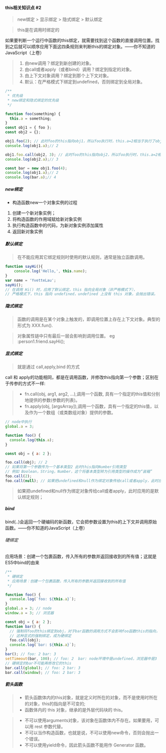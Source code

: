#### this相关知识点 #2

> new绑定 > 显示绑定 > 隐式绑定 > 默认绑定

> this是在调用时绑定的

如果要判断一个运行中函数的this绑定，就需要找到这个函数的直接调用位置。找到之后就可以顺序应用下面这四条规则来判断this的绑定对象。——你不知道的JavaScript（上卷） 
>1. 由new调用？绑定到新创建的对象。
>2. 由call或者apply（或者bind）调用？绑定到指定的对象。
>3. 由上下文对象调用？绑定到那个上下文对象。
>4. 默认：在严格模式下绑定到undefined，否则绑定到全局对象。

```javascript
/**
 * 优先级
 * new绑定和隐式绑定的优先级
 */

function foo(something) {
  this.a = something;
}
const obj1 = { foo };
const obj2 = {};

obj1.foo(2); // 此时foo的this指向obj1，所以foo执行时，this.a=2相当于执行了obj1.a=2
console.log(obj1.a);// 2

obj1.foo.call(obj2, 3); // 此时foo的this指向obj2，所以foo执行时，this.a=2相当于执行了obj1.a=2
console.log(obj2.a);// 3

const bar = new obj1.foo(4);
console.log(obj1.a);// 2
console.log(bar.a);// 4
```


##### new绑定
* 构造函数new一个对象实例的过程
1. 创建一个新对象实例；
2. 将构造函数的作用域赋给新对象实例
3. 执行构造函数中的代码，为新对象实例添加属性
4. 返回新对象实例

##### 默认绑定
> 在不能应用其它绑定规则时使用的默认规则，通常是独立函数调用。

```javascript
function sayHi(){
    console.log('Hello,', this.name);
}
var name = 'YvetteLau';
sayHi();
// 在调用 Hi() 时，应用了默认绑定，this 指向全局对象（非严格模式下），
// 严格模式下，this 指向 undefined，undefined 上没有 this 对象，会抛出错误。
```

##### 隐式绑定
> 函数的调用是在某个对象上触发的，即调用位置上存在上下文对象。典型的形式为 XXX.fun(). 

> 对象属性链中只有最后一层会影响到调用位置。
> eg :person1.friend.sayHi();

##### 显式绑定
> 就是通过 call,apply,bind 的方式

call 和 apply的功能相同，都是在调用函数，并修改this指向第一个参数；区别在于传参的方式不一样:
>* fn.call(obj, arg1, arg2, ...),调用一个函数, 具有一个指定的this值和分别地提供的参数(参数的列表)。
>* fn.apply(obj, [argsArray]),调用一个函数，具有一个指定的this值，以及作为一个数组（或类数组对象）提供的参数。

```javascript
// node中执行
global.a = 3;

function foo() {
  console.log(this.a);
}

const obj = { a: 2 };

foo.call(obj); // 2
// 如果将第一个参数传为一个基本类型2 此时this指向Number引用类型
// 例如 Boolean，String，Number，这个将基本类型转为引用类型的操作成为“装箱”
foo.call(2);
foo.call(null); // 如果把undefined和null作为绑定对象传给call或者apply，此时应用的是默认绑定规则

```
>如果把undefined和null作为绑定对象传给call或者apply，此时应用的是默认绑定规则；

##### bind
bind(..)会返回一个硬编码的新函数，它会把参数设置为this的上下文并调用原始函数。——你不知道的JavaScript（上卷）
###### 硬绑定
应用场景：创建一个包裹函数，传入所有的参数并返回接收到的所有值；这就是ES5中bind的由来
```javascript
/**
 * 硬绑定
 * 应用场景：创建一个包裹函数，传入所有的参数并返回接收到的所有值
 */

function foo() {
  console.log(`foo: ${this.a}`);
}
global.a = 3; // node
window.a = 3; // 浏览器

const obj = { a: 2 };
function bar() {
  // 强制将foo的this绑定到obj，对于bar函数的调用方式不会影响foo函数this的指向，
  // 这种显式的强制绑定，成为硬绑定
  foo.call(obj);
  console.log(`bar: ${this.a}`);
}
bar(); // foo: 2 bar: 3
setTimeout(bar, 100); // foo: 2  bar: node环境中是undefined，浏览器中是3
// 硬绑定的bar不可能再修改它的this
bar.call(global); // foo: 2 bar: 3
bar.call(window); // foo: 2 bar: 3
```

##### 箭头函数
>* 箭头函数体内的this对象，就是定义时所在的对象，而不是使用时所在的对象，this的指向是不可变的;
>* 函数体内的 this 对象，继承的是外层代码块的 this。

>* 不可以使用arguments对象，该对象在函数体内不存在。如果要用，可以用 rest 参数代替。
>* 不可以当作构造函数，也就是说，不可以使用new命令，否则会抛出一个错误。
>* 不可以使用yield命令，因此箭头函数不能用作 Generator 函数。